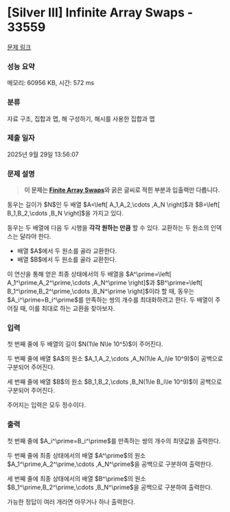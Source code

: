 # [Silver III] Infinite Array Swaps - 33559 

[문제 링크](https://www.acmicpc.net/problem/33559) 

### 성능 요약

메모리: 60956 KB, 시간: 572 ms

### 분류

자료 구조, 집합과 맵, 해 구성하기, 해시를 사용한 집합과 맵

### 제출 일자

2025년 9월 29일 13:56:07

### 문제 설명

<blockquote>
<p><strong>이 문제는 <a href="/problem/33567" target="_blank">Finite Array Swaps</a>와 굵은 글씨로 적힌 부분과 입출력만 다릅니다.</strong></p>
</blockquote>

<p>동우는 길이가 $N$인 두 배열 $A=\left[ A_1,A_2,\cdots ,A_N \right]$과 $B=\left[ B_1,B_2,\cdots ,B_N \right]$을 가지고 있다.</p>

<p>동우는 두 배열에 다음 두 시행을 <strong>각각 원하는 만큼</strong> 할 수 있다. 교환하는 두 원소의 인덱스는 달라야 한다.</p>

<ul>
	<li>배열 $A$에서 두 원소를 골라 교환한다.</li>
	<li>배열 $B$에서 두 원소를 골라 교환한다.</li>
</ul>

<p>이 연산을 통해 얻은 최종 상태에서의 두 배열을 $A^\prime=\left[ A_1^\prime,A_2^\prime,\cdots ,A_N^\prime \right]$과 $B^\prime=\left[ B_1^\prime,B_2^\prime,\cdots ,B_N^\prime \right]$이라 할 때, 동우는 $A_i^\prime=B_i^\prime$를 만족하는 쌍의 개수를 최대화하려고 한다. 두 배열이 주어질 때, 이를 최대로 하는 교환을 찾아보자.</p>

### 입력 

 <p>첫 번째 줄에 두 배열의 길이 $N(1\le N\le 10^5)$이 주어진다.</p>

<p>두 번째 줄에 배열 $A$의 원소 $A_1,A_2,\cdots ,A_N(1\le A_i\le 10^9)$이 공백으로 구분되어 주어진다.</p>

<p>세 번째 줄에 배열 $B$의 원소 $B_1,B_2,\cdots ,B_N(1\le B_i\le 10^9)$이 공백으로 구분되어 주어진다.</p>

<p>주어지는 입력은 모두 정수이다.</p>

### 출력 

 <p>첫 번째 줄에 $A_i^\prime=B_i^\prime$를 만족하는 쌍의 개수의 최댓값을 출력한다.</p>

<p>두 번째 줄에 최종 상태에서의 배열 $A^\prime$의 원소 $A_1^\prime,A_2^\prime,\cdots ,A_N^\prime$을 공백으로 구분하여 출력한다.</p>

<p>세 번째 줄에 최종 상태에서의 배열 $B^\prime$의 원소 $B_1^\prime,B_2^\prime,\cdots ,B_N^\prime$을 공백으로 구분하여 출력한다.</p>

<p>가능한 정답이 여러 개라면 아무거나 하나 출력한다.</p>

